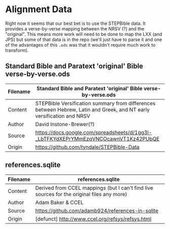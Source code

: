 # Alignment Data

Right now it seems that our best bet is to use the STEPBible data. It provides a verse-by-verse mapping between the NRSV (?) and the "original". This means more work will need to be done to map the LXX (and JPS) but some of that data is in the repo (we'll just have to parse it and one of the advantages of this `.ods` was that it wouldn't require much work to transform).

## Standard Bible and Paratext 'original' Bible verse-by-verse.ods

| Filename | Standard Bible and Paratext 'original' Bible verse-by-verse.ods |
| --- | --- |
| Content | STEPBible Versification summary from differences between Hebrew, Latin and Greek, and NT early versification and NRSV |
| Author | David Instone-Brewer(?) |
| Source | <https://docs.google.com/spreadsheets/d/1gg3l-_LbTFKYdXEPrYMmEzqVNCOcawnVT1Kz42PUbQE> |
| Origin | <https://github.com/tyndale/STEPBible-Data> |

## references.sqlite

| Filename | references.sqlite |
| --- | --- |
| Content | Derived from CCEL mappings (but I can't find live sources for the original files any more) |
| Author | Adam Baker & CCEL |
| Source | <https://github.com/adamb924/references-in-sqlite> |
| Origin | [defunct] <http://www.ccel.org/refsys/refsys.html> |
